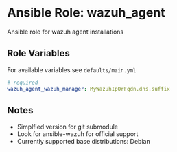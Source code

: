 # Ansible Role: wazuh_agent

Ansible role for wazuh agent installations

## Role Variables

For available variables see `defaults/main.yml`
```yaml
# required
wazuh_agent_wazuh_manager: MyWazuhIpOrFqdn.dns.suffix

```

## Notes

- Simplfied version for git submodule
- Look for ansible-wazuh for official support
- Currently supported base distributions: Debian
